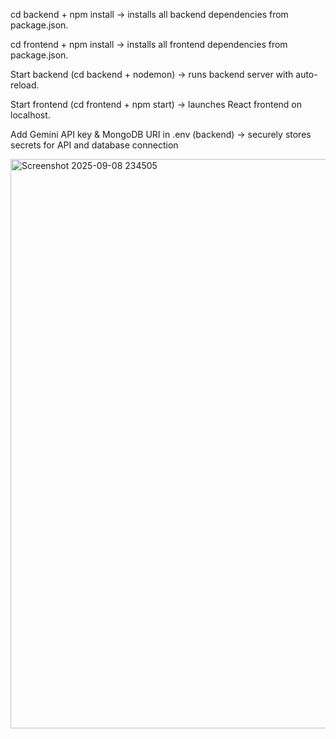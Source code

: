cd backend + npm install → installs all backend dependencies from package.json.

cd frontend + npm install → installs all frontend dependencies from package.json.

Start backend (cd backend + nodemon) → runs backend server with auto-reload.

Start frontend (cd frontend + npm start) → launches React frontend on localhost.

Add Gemini API key & MongoDB URI in .env (backend) → securely stores secrets for API and database connection




<img width="1898" height="911" alt="Screenshot 2025-09-08 234505" src="https://github.com/user-attachments/assets/c66d27cc-791d-4936-b573-94ec715f3964" />


